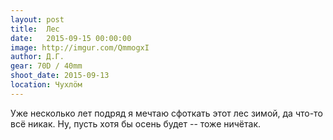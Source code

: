 ```yaml
---
layout: post
title:  Лес
date:   2015-09-15 00:00:00
image: http://imgur.com/QmmogxI
author: Д.Г.
gear: 70D / 40mm
shoot_date: 2015-09-13
location: Чухлöм
---
```


Уже несколько лет подряд я мечтаю сфоткать этот лес зимой, да что-то всё никак. Ну, пусть хотя бы осень будет -- тоже ничётак.
